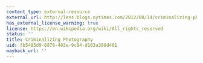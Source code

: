 ```yaml
---
content_type: external-resource
external_url: http://lens.blogs.nytimes.com/2012/08/14/criminalizing-photography/
has_external_license_warning: true
license: https://en.wikipedia.org/wiki/All_rights_reserved
status: ''
title: Criminalizing Photography
uid: fb5485d9-6878-403e-9c94-d163a388d401
wayback_url: ''
---
```


